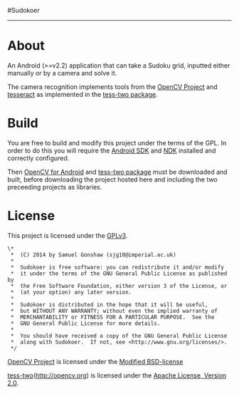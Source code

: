 #Sudokoer
* * *

About
=====

An Android (>=v2.2) application that can take a Sudoku grid, inputted either manually or by a camera and solve it.

The camera recognition implements tools from the [OpenCV Project](http://opencv.org) and [tesseract](http://code.google.com/p/tesseract-ocr/) as implemented in the [tess-two package](https://github.com/rmtheis/tess-two).

Build
=====

You are free to build and modify this project under the terms of the GPL. In order to do this you will require the [Android SDK](http://developer.android.com/sdk/index.html) and [NDK](http://developer.android.com/tools/sdk/ndk/index.html) installed and correctly configured.

Then  [OpenCV for Android](http://opencv.org) and [tess-two package](https://github.com/rmtheis/tess-two) must be downloaded and built, before downloading the project hosted here and including the two preceeding projects as libraries.

License
=======

This project is licensed under the [GPLv3](http://www.gnu.org/licenses/).

	\*
	 *  (C) 2014 by Samuel Gonshaw (sjg10@imperial.ac.uk)
	 *  
	 *  Sudokoer is free software: you can redistribute it and/or modify
	 *  it under the terms of the GNU General Public License as published by
	 *  the Free Software Foundation, either version 3 of the License, or
	 *  (at	your option) any later version.
	 *
	 *  Sudokoer is distributed in the hope that it will be useful,
	 *  but WITHOUT ANY WARRANTY; without even the implied warranty of
	 *  MERCHANTABILITY or FITNESS FOR A PARTICULAR PURPOSE.  See the
	 *  GNU General Public License for more details.
 	 *
	 *  You should have received a copy of the GNU General Public License
	 *  along with Sudokoer.  If not, see <http://www.gnu.org/licenses/>.
	 */


[OpenCV Project](http://opencv.org) is licensed under the [Modified BSD-license](http://opensource.org/licenses/BSD-3-Clause)

[tess-two](https://github.com/rmtheis/tess-two)(http://opencv.org) is licensed under the [Apache License, Version 2.0](http://www.apache.org/licenses/LICENSE-2.0.html).

